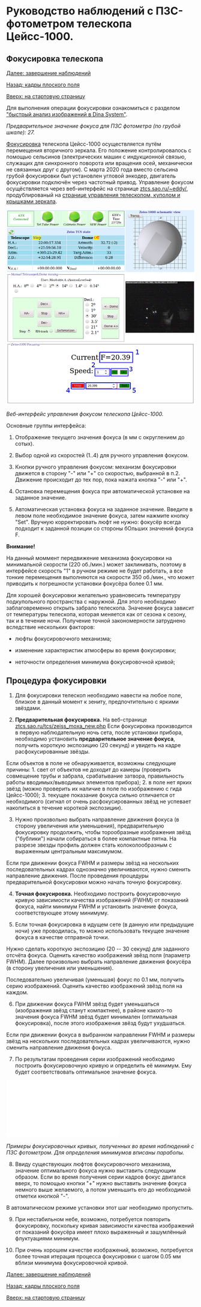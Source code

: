 # Руководство наблюдений с ПЗС-фотометром телескопа Цейсс-1000.

## Фокусировка телескопа

[Далее: завершение наблюдений](Final.md)

[Назад: кадры плоского поля](Flats.md)

[Вверх: на стартовую страницу](index.md)


Для выполнения операции фокусировки ознакомиться с разделом ["быстрый анализ изображений в Dina System"](SlewExp.md).

*Предварительное значение фокуса для ПЗС фотометра (по грубой шкале): 27.*

[Фокусировка][Foc_Drabek] телескопа Цейсс-1000 осуществляется путём перемещения вторичного зеркала. 
Его положение контролировалось с помощью сельсинов (электрических машин с индукционной связью, 
служащих для синхронного поворота или вращения осей, механически не связанных друг с другом).
С марта 2020 года вместо сельсина грубой фокусировки был установлен угловой энкодер, двигатель фокусировки 
подключён через частотный привод. Управление фокусом осущёствляется через веб-интерфейс на странице
[ztcs.sao.ru/~eddy/](https://ztcs.sao.ru/~eddy/), продублированый на 
[странице управления телескопом, куполом и крышками зеркала](https://ztcs.sao.ru/tcs/zeiss_moxa_new.php).

![Веб-интерфейс управления фокусом телескопа Цейсс-1000](pic/NewFocFoc.png)

*Веб-интерфейс управления фокусом телескопа Цейсс-1000.*

Основные группы интерфейса:

1. Отображение текущего значения фокуса (в мм с округлением до сотых).

2. Выбор одной из скоростей (1..4) для ручного управления фокусом.

3. Кнопки ручного управления фокусом: механизм фокусировки движется в сторону "-" или "+"
со скоростью, выбранной в п.2. Движение происходит до тех пор, пока нажата кнопка "-" или "+".

4. Остановка перемещения фокуса при автоматической установке на заданное значение.

5. Автоматическая установка фокуса на заданное значение. Введите в левом поле необходимое значение фокуса,
затем нажмите кнопку "Set". 
Вручную корректировать люфт не нужно: фокусёр всегда подходит к заданной позиции со стороны бОльших значений фокуса F.


**Внимание!** 

На данный моммент передвижение механизма фокусировки на минимальной скорости (220 об./мин.) может заклинивать, 
поэтому в интерфейсе скорость "1" в ручном режиме не будет работать, а все тонкие перемещения выполняются
на скорости 350 об./мин., что может приводить к погрешности установки фокусёра более 0.1 мм.

Для хорошей фокусировки желательно уравновесить температуру подкупольного пространства с наружной. 
Для этого необходимо заблаговременно открыть забрало телескопа.
Значение фокуса зависит от температуры телескопа, которая меняется как от сезона к сезону, так и в течение ночи. 
Получение точной закономерности затруднено вследствие нескольких факторов:

- люфты фокусировочного механизма; 

- изменение характеристик атмосферы во время фокусировки;

- неточности определения минимума фокусировочной кривой;


## Процедура фокусировки

1. Для фокусировки телескоп необходимо навести на любое поле, близкое в данный момент к зениту, 
предпочтительно с яркими звёздами.

2. **Предварительная фокусировка.**
На веб-странице [ztcs.sao.ru/tcs/zeiss_moxa_new.php](https://ztcs.sao.ru/tcs/zeiss_moxa_new.php)
Если фокусировка производится в первую наблюдательную ночь сета, после установки прибора, 
необходимо установить **предварительное значение фокуса**, получить короткую экспозицию (20 секунд) 
и увидеть на кадре расфокусированные звёзды. 


Если объектов в поле не обнаруживается, возможны следующие причины: 
     1. свет от объектов не доходит до камеры (проверить совмещение трубы и забрала, срабатывание затвора, 
     правильность работы вводимых/выводимых элементов прибора);
     2. в поле нет ярких звёзд (можно проверить их наличие в поле по изображению с гида Цейсс-1000);
     3. текущее показание фокуса сильно отличается от необходимого (сигнал от очень расфокусированных 
     звёзд не успевает накопиться в течение короткой экспозиции).

3.  Нужно произвольно выбрать направление движения фокуса (в сторону увеличения или уменьшения), 
предварительную фокусировку продолжить, чтобы торообразные изображения звёзд  ("бублики")
начали собираться в более компактные пятна. На разрезе звезды профиль должен стать колоколообразным 
с выраженным центральным максимумом. 
 
Если при движении фокуса FWHM и размеры звёзд на нескольких последовательных кадрах однозначно увеличиваются, 
нужно сменить направление движения. После проведения процедуры предварительной фокусировки можно начать точную фокусировку. 
 
4.  **Точная фокусировка.** Необходимо построить фокусировочную кривую зависимости качества изображений (FWHM) 
от показаний фокуса, найти минимум FWHM и установить значение фокуса, соответствующее этому минимуму.

5. Если точная фокусировка в идущем сете (в данную или предыдущие ночи) уже проводилась, 
то можно использовать текущее значение фокуса в качестве отправной точки.
 
Нужно сделать короткую экспозицию (20 -- 30 секунд) для заданного отсчёта фокуса. 
 Оценить качество изображений звёзд поля (параметр FWHM). 
 Далее произвольно выбрать направление движения фокусёра (в сторону увеличения или уменьшения).

Последовательно увеличивая (уменьшая) фокус по 0.1 мм, получить серию изображений.
 Оценить качество изображений звёзд поля на каждом. 
 
6. При движении фокуса FWHM звёзд будет уменьшаться (изображения звёзд станут компактнее), 
 в районе какого-то значения фокуса FWHM звёзд будет минимален (оптимальная фокусировка), 
 после этого изображения звёзд будут ухудшаться.

 Если при движении фокуса в выбранном направлении FWHM и размеры звёзд на нескольких последовательных кадрах увеличиваются,
нужно сменить направление движения фокуса.

7. По результатам проведения серии изображений необходимо построить фокусировочную кривую и определить её минимум. 
Ему будет соответствовать оптимальное значение фокуса. 

![Примеры фокусировочных кривых, полученных во время наблюдений с ПЗС фотометром](pic/best_foc.pdf)

*Примеры фокусировочных кривых, полученных во время наблюдений с ПЗС фотометром.*
*Для определения минимумов вписаны параболы.*

8. Ввиду существующих люфтов фокусировочного механизма, значение оптимального фокуса нужно выставить следующим образом.
 Если во время получения серии кадров фокус двигался вверх, то помощью кнопки "+" нужно выставить значение фокуса 
 немного выше желаемого, а потом уменьшить его до необходимой отметки кнопкой "-". 

В автоматическом режиме установки этот шаг необходимо пропустить.

9. При нестабильном небе, возможно, потребуется повторить фокусировку, поскольку кривая зависимости качества изображений 
от показаний фокусёра имеет плохо выраженный и зашумлённый флуктуациями минимум. 

10. При очень хорошем качестве изображений, возможно, потребуется более точная итерация процесса фокусировки 
с шагом 0.05 мм вблизи минимума фокусировочной кривой.
 

[Далее: завершение наблюдений](Final.md)

[Назад: кадры плоского поля](Flats.md)

[Вверх: на стартовую страницу](index.md)


[Foc_Drabek]: https://github.com/mosksao/z1000_CCDphot/tree/main/add/334_Drabek_z1000_Focus.pdf "Драбек С. В., Комаров В. В., Исследование фокусировки телескопа Цейсс-1000, Отчёт САО № 334, 2016"

